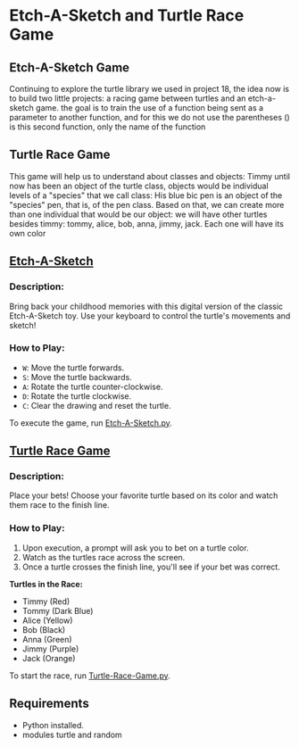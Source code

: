# Etch-A-Sketch and Turtle Race Game 

## Etch-A-Sketch Game
Continuing to explore the turtle library we used in project 18, the idea now is to build two little projects: a racing game between turtles and an etch-a-sketch game.
the goal is to train the use of a function being sent as a parameter to another function, and for this we do not use the parentheses () is this second function, only the name of the function

## Turtle Race Game
This game will help us to understand about classes and objects: Timmy until now has been an object of the turtle class, objects would be individual levels of a "species" that we call class: His blue bic pen is an object of the "species" pen, that is, of the pen class.
Based on that, we can create more than one individual that would be our object: we will have other turtles besides timmy: tommy, alice, bob, anna, jimmy, jack. Each one will have its own color


## [Etch-A-Sketch](Etch-A-Sketch.py)

### Description:

Bring back your childhood memories with this digital version of the classic Etch-A-Sketch toy. Use your keyboard to control the turtle's movements and sketch!

### How to Play:

- `W`: Move the turtle forwards.
- `S`: Move the turtle backwards.
- `A`: Rotate the turtle counter-clockwise.
- `D`: Rotate the turtle clockwise.
- `C`: Clear the drawing and reset the turtle.

To execute the game, run [Etch-A-Sketch.py](Etch-A-Sketch.py).

## [Turtle Race Game](Turtle-Race-Game.py)

### Description:

Place your bets! Choose your favorite turtle based on its color and watch them race to the finish line.

### How to Play:

1. Upon execution, a prompt will ask you to bet on a turtle color.
2. Watch as the turtles race across the screen.
3. Once a turtle crosses the finish line, you'll see if your bet was correct.

**Turtles in the Race:**

- Timmy (Red)
- Tommy (Dark Blue)
- Alice (Yellow)
- Bob (Black)
- Anna (Green)
- Jimmy (Purple)
- Jack (Orange)

To start the race, run [Turtle-Race-Game.py](Turtle-Race-Game.py).

## Requirements

- Python installed.
- modules turtle and random
